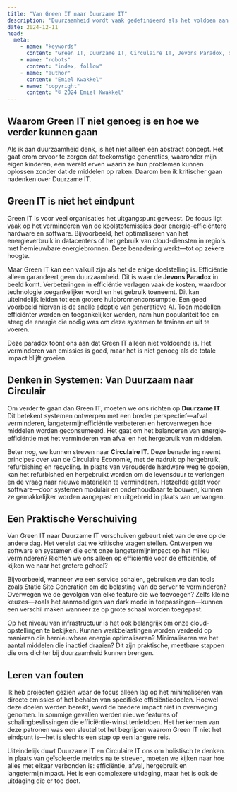 ```yaml
---
title: "Van Green IT naar Duurzame IT"
description: 'Duurzaamheid wordt vaak gedefinieerd als het voldoen aan de behoeften van het heden zonder de mogelijkheid van toekomstige generaties om in hun eigen behoeften te voorzien in gevaar te brengen. Deze definitie, uit het VN-rapport "Our Common Future" uit 1987, blijft me bij om een eenvoudige reden: het benadrukt de langetermijnverantwoordelijkheid die we hebben bij elke beslissing die we nemen.'
date: 2024-12-11
head:
  meta:
    - name: "keywords"
      content: "Green IT, Duurzame IT, Circulaire IT, Jevons Paradox, duurzaamheid"
    - name: "robots"
      content: "index, follow"
    - name: "author"
      content: "Emiel Kwakkel"
    - name: "copyright"
      content: "© 2024 Emiel Kwakkel"
---
```


## Waarom Green IT niet genoeg is en hoe we verder kunnen gaan

Als ik aan duurzaamheid denk, is het niet alleen een abstract concept. Het gaat erom ervoor te zorgen dat toekomstige generaties, waaronder mijn eigen kinderen, een wereld erven waarin ze hun problemen kunnen oplossen zonder dat de middelen op raken. Daarom ben ik kritischer gaan nadenken over Duurzame IT.

## Green IT is niet het eindpunt

Green IT is voor veel organisaties het uitgangspunt geweest. De focus ligt vaak op het verminderen van de koolstofemissies door energie-efficiëntere hardware en software. Bijvoorbeeld, het optimaliseren van het energieverbruik in datacenters of het gebruik van cloud-diensten in regio's met hernieuwbare energiebronnen. Deze benadering werkt—tot op zekere hoogte.

Maar Green IT kan een valkuil zijn als het de enige doelstelling is. Efficiëntie alleen garandeert geen duurzaamheid. Dit is waar de **Jevons Paradox** in beeld komt. Verbeteringen in efficiëntie verlagen vaak de kosten, waardoor technologie toegankelijker wordt en het gebruik toeneemt. Dit kan uiteindelijk leiden tot een grotere hulpbronnenconsumptie. Een goed voorbeeld hiervan is de snelle adoptie van generatieve AI. Toen modellen efficiënter werden en toegankelijker werden, nam hun populariteit toe en steeg de energie die nodig was om deze systemen te trainen en uit te voeren.

Deze paradox toont ons aan dat Green IT alleen niet voldoende is. Het verminderen van emissies is goed, maar het is niet genoeg als de totale impact blijft groeien.

## Denken in Systemen: Van Duurzaam naar Circulair

Om verder te gaan dan Green IT, moeten we ons richten op **Duurzame IT**. Dit betekent systemen ontwerpen met een breder perspectief—afval verminderen, langetermijnefficiëntie verbeteren en heroverwegen hoe middelen worden geconsumeerd. Het gaat om het balanceren van energie-efficiëntie met het verminderen van afval en het hergebruik van middelen.

Beter nog, we kunnen streven naar **Circulaire IT**. Deze benadering neemt principes over van de Circulaire Economie, met de nadruk op hergebruik, refurbishing en recycling. In plaats van verouderde hardware weg te gooien, kan het refurbished en hergebruikt worden om de levensduur te verlengen en de vraag naar nieuwe materialen te verminderen. Hetzelfde geldt voor software—door systemen modulair en onderhoudbaar te bouwen, kunnen ze gemakkelijker worden aangepast en uitgebreid in plaats van vervangen.

## Een Praktische Verschuiving

Van Green IT naar Duurzame IT verschuiven gebeurt niet van de ene op de andere dag. Het vereist dat we kritische vragen stellen. Ontwerpen we software en systemen die echt onze langetermijnimpact op het milieu verminderen? Richten we ons alleen op efficiëntie voor de efficiëntie, of kijken we naar het grotere geheel?

Bijvoorbeeld, wanneer we een service schalen, gebruiken we dan tools zoals Static Site Generation om de belasting van de server te verminderen? Overwegen we de gevolgen van elke feature die we toevoegen? Zelfs kleine keuzes—zoals het aanmoedigen van dark mode in toepassingen—kunnen een verschil maken wanneer ze op grote schaal worden toegepast.

Op het niveau van infrastructuur is het ook belangrijk om onze cloud-opstellingen te bekijken. Kunnen werkbelastingen worden verdeeld op manieren die hernieuwbare energie optimaliseren? Minimaliseren we het aantal middelen die inactief draaien? Dit zijn praktische, meetbare stappen die ons dichter bij duurzaamheid kunnen brengen.

## Leren van fouten

Ik heb projecten gezien waar de focus alleen lag op het minimaliseren van directe emissies of het behalen van specifieke efficiëntiedoelen. Hoewel deze doelen werden bereikt, werd de bredere impact niet in overweging genomen. In sommige gevallen werden nieuwe features of schalingbeslissingen die efficiëntie-winst tenietdoen. Het herkennen van deze patronen was een sleutel tot het begrijpen waarom Green IT niet het eindpunt is—het is slechts een stap op een langere reis.

Uiteindelijk duwt Duurzame IT en Circulaire IT ons om holistisch te denken. In plaats van geïsoleerde metrics na te streven, moeten we kijken naar hoe alles met elkaar verbonden is: efficiëntie, afval, hergebruik en langetermijnimpact. Het is een complexere uitdaging, maar het is ook de uitdaging die er toe doet.
